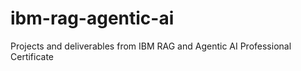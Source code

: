 # ibm-rag-agentic-ai
Projects and deliverables from IBM RAG and Agentic AI Professional Certificate
